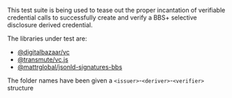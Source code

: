 This test suite is being used to tease out the proper incantation of verifiable credential calls to successfully create and verify a BBS+ selective disclosure derived credential.

The libraries under test are:

* [@digitalbazaar/vc](https://github.com/digitalbazaar/vc-js)
* [@transmute/vc.js](https://github.com/transmute-industries/verifiable-data)
* [@mattrglobal/jsonld-signatures-bbs](https://github.com/mattrglobal/jsonld-signatures-bbs)

The folder names have been given a `<issuer>`-`<deriver>`-`<verifier>` structure
